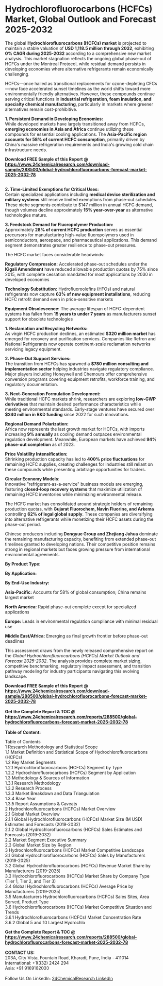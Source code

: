 <h1>Hydrochlorofluorocarbons (HCFCs) Market, Global Outlook and Forecast 2025-2032</h1><p>The global <strong>Hydrochlorofluorocarbons (HCFCs) market</strong> is projected to maintain a stable valuation of <strong>USD 1,118.5 million through 2032</strong>, exhibiting <strong>0% CAGR during 2025-2032</strong> according to a comprehensive new market analysis. This market stagnation reflects the ongoing global phase-out of HCFCs under the Montreal Protocol, while residual demand persists in developing economies where alternative refrigerants remain economically challenging.</p><p>HCFCs—once hailed as transitional replacements for ozone-depleting CFCs—now face accelerated sunset timelines as the world shifts toward more environmentally friendly alternatives. However, these compounds continue serving critical functions in <strong>industrial refrigeration, foam insulation, and specialty chemical manufacturing</strong>, particularly in markets where greener alternatives remain cost-prohibitive.</p><p><strong>1. Persistent Demand in Developing Economies:</strong><br>
While developed markets have largely transitioned away from HCFCs, <strong>emerging economies in Asia and Africa</strong> continue utilizing these compounds for essential cooling applications. The <strong>Asia-Pacific region accounts for 58% of current HCFC consumption</strong>, primarily driven by China's massive refrigeration requirements and India's growing cold chain infrastructure needs.</p><div><b>Download FREE Sample of this Report @ 
            <a href="https://www.24chemicalresearch.com/download-sample/288500/global-hydrochlorofluorocarbons-forecast-market-2025-2032-78">
            https://www.24chemicalresearch.com/download-sample/288500/global-hydrochlorofluorocarbons-forecast-market-2025-2032-78</a></b></div><br><p><strong>2. Time-Limited Exemptions for Critical Uses:</strong><br>
Certain specialized applications including <strong>medical device sterilization and military systems</strong> still receive limited exemptions from phase-out schedules. These niche segments contribute to $147 million in annual HCFC demand, though volumes decline approximately <strong>15% year-over-year</strong> as alternative technologies mature.</p><p><strong>3. Feedstock Demand for Fluoropolymer Production:</strong><br>
Approximately <strong>28% of current HCFC production</strong> serves as essential precursors for manufacturing high-value fluoropolymers used in semiconductors, aerospace, and pharmaceutical applications. This demand segment demonstrates greater resilience to phase-out pressures.</p><p>The HCFC market faces considerable headwinds:</p><p><strong>Regulatory Compression:</strong> Accelerated phase-out schedules under the <strong>Kigali Amendment</strong> have reduced allowable production quotas by 75% since 2015, with complete cessation mandated for most applications by 2030 in developed economies</p><p><strong>Technology Substitution:</strong> Hydrofluoroolefins (HFOs) and natural refrigerants now capture <strong>63% of new equipment installations</strong>, reducing HCFC retrofit demand even in price-sensitive markets</p><p><strong>Equipment Obsolescence:</strong> The average lifespan of HCFC-dependent systems has fallen from <strong>15 years to under 7 years</strong> as manufacturers sunset support for obsolete technologies</p><p><strong>1. Reclamation and Recycling Networks:</strong><br>
As virgin HCFC production declines, an estimated <strong>$320 million market</strong> has emerged for recovery and purification services. Companies like Refron and National Refrigerants now operate continent-scale reclamation networks servicing legacy equipment.</p><p><strong>2. Phase-Out Support Services:</strong><br>
The transition from HCFCs has spawned a <strong>$780 million consulting and implementation sector</strong> helping industries navigate regulatory compliance. Major players including Honeywell and Chemours offer comprehensive conversion programs covering equipment retrofits, workforce training, and regulatory documentation.</p><p><strong>3. Next-Generation Formulation Development:</strong><br>
While traditional HCFC markets shrink, researchers are exploring <strong>low-GWP derivatives</strong> that maintain desired performance characteristics while meeting environmental standards. Early-stage ventures have secured over <strong>$240 million in R&amp;D funding</strong> since 2022 for such innovations.</p><p><strong>Regional Demand Polarization:</strong><br>
	Africa now represents the last growth market for HCFCs, with imports increasing <strong>9% annually</strong> as cooling demand outpaces environmental regulation development. Meanwhile, European markets have achieved <strong>94% phase-out completion</strong> as of 2023.</p><p><strong>Price Volatility Intensification:</strong><br>
	Shrinking production capacity has led to <strong>400% price fluctuations</strong> for remaining HCFC supplies, creating challenges for industries still reliant on these compounds while presenting arbitrage opportunities for traders.</p><p><strong>Circular Economy Models:</strong><br>
	Innovative "refrigerant-as-a-service" business models are emerging, featuring <strong>closed-loop recovery systems</strong> that maximize utilization of remaining HCFC inventories while minimizing environmental release.</p><p>The HCFC market has consolidated around strategic holders of remaining production quotas, with <strong>Gujarat Fluorochem, Navin Fluorine, and Arkema</strong> controlling <strong>62% of legal global supply</strong>. These companies are diversifying into alternative refrigerants while monetizing their HCFC assets during the phase-out period.</p><p>Chinese producers including <strong>Dongyue Group and Zhejiang Juhua</strong> dominate the remaining manufacturing capacity, benefiting from extended phase-out timelines granted to developing nations. Their competitive position remains strong in regional markets but faces growing pressure from international environmental agreements.</p><p><strong>By Product Type:</strong></p><p><strong>By Application:</strong></p><p><strong>By End-Use Industry:</strong></p><p><strong>Asia-Pacific:</strong> Accounts for 58% of global consumption; China remains largest market</p><p><strong>North America:</strong> Rapid phase-out complete except for specialized applications</p><p><strong>Europe:</strong> Leads in environmental regulation compliance with minimal residual use</p><p><strong>Middle East/Africa:</strong> Emerging as final growth frontier before phase-out deadlines</p><p>This assessment draws from the newly released comprehensive report on the <em>Global Hydrochlorofluorocarbons (HCFCs) Market Outlook and Forecast 2025-2032</em>. The analysis provides complete market sizing, competitive benchmarking, regulatory impact assessment, and transition pathway modeling for industry participants navigating this evolving landscape.</p><div><b>Download FREE Sample of this Report @ 
            <a href="https://www.24chemicalresearch.com/download-sample/288500/global-hydrochlorofluorocarbons-forecast-market-2025-2032-78">
            https://www.24chemicalresearch.com/download-sample/288500/global-hydrochlorofluorocarbons-forecast-market-2025-2032-78</a></b></div><br><div><b>Get the Complete Report & TOC @ 
            <a href="https://www.24chemicalresearch.com/reports/288500/global-hydrochlorofluorocarbons-forecast-market-2025-2032-78">
            https://www.24chemicalresearch.com/reports/288500/global-hydrochlorofluorocarbons-forecast-market-2025-2032-78</a></b></div><br>
            <b>Table of Content:</b><p>Table of Contents<br />
1 Research Methodology and Statistical Scope<br />
1.1 Market Definition and Statistical Scope of Hydrochlorofluorocarbons (HCFCs)<br />
1.2 Key Market Segments<br />
1.2.1 Hydrochlorofluorocarbons (HCFCs) Segment by Type<br />
1.2.2 Hydrochlorofluorocarbons (HCFCs) Segment by Application<br />
1.3 Methodology & Sources of Information<br />
1.3.1 Research Methodology<br />
1.3.2 Research Process<br />
1.3.3 Market Breakdown and Data Triangulation<br />
1.3.4 Base Year<br />
1.3.5 Report Assumptions & Caveats<br />
2 Hydrochlorofluorocarbons (HCFCs) Market Overview<br />
2.1 Global Market Overview<br />
2.1.1 Global Hydrochlorofluorocarbons (HCFCs) Market Size (M USD) Estimates and Forecasts (2019-2032)<br />
2.1.2 Global Hydrochlorofluorocarbons (HCFCs) Sales Estimates and Forecasts (2019-2032)<br />
2.2 Market Segment Executive Summary<br />
2.3 Global Market Size by Region<br />
3 Hydrochlorofluorocarbons (HCFCs) Market Competitive Landscape<br />
3.1 Global Hydrochlorofluorocarbons (HCFCs) Sales by Manufacturers (2019-2025)<br />
3.2 Global Hydrochlorofluorocarbons (HCFCs) Revenue Market Share by Manufacturers (2019-2025)<br />
3.3 Hydrochlorofluorocarbons (HCFCs) Market Share by Company Type (Tier 1, Tier 2, and Tier 3)<br />
3.4 Global Hydrochlorofluorocarbons (HCFCs) Average Price by Manufacturers (2019-2025)<br />
3.5 Manufacturers Hydrochlorofluorocarbons (HCFCs) Sales Sites, Area Served, Product Type<br />
3.6 Hydrochlorofluorocarbons (HCFCs) Market Competitive Situation and Trends<br />
3.6.1 Hydrochlorofluorocarbons (HCFCs) Market Concentration Rate<br />
3.6.2 Global 5 and 10 Largest Hydrochlo</p><div><b>Get the Complete Report & TOC @ 
            <a href="https://www.24chemicalresearch.com/reports/288500/global-hydrochlorofluorocarbons-forecast-market-2025-2032-78">
            https://www.24chemicalresearch.com/reports/288500/global-hydrochlorofluorocarbons-forecast-market-2025-2032-78</a></b></div><br><b>CONTACT US:</b><br>
            203A, City Vista, Fountain Road, Kharadi, Pune, India - 411014<br>
            International: +1(332) 2424 294<br>
            Asia: +91 9169162030 <br><br>
            Follow Us On LinkedIn: <a href="https://www.linkedin.com/company/24chemicalresearch/">24ChemicalResearch LinkedIn</a>